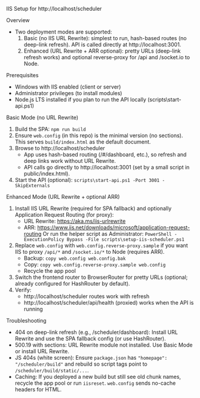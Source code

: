 IIS Setup for http://localhost/scheduler

Overview
- Two deployment modes are supported:
  1) Basic (no IIS URL Rewrite): simplest to run, hash-based routes (no deep-link refresh). API is called directly at http://localhost:3001.
  2) Enhanced (URL Rewrite + ARR optional): pretty URLs (deep-link refresh works) and optional reverse-proxy for /api and /socket.io to Node.

Prerequisites
- Windows with IIS enabled (client or server)
- Administrator privileges (to install modules)
- Node.js LTS installed if you plan to run the API locally (scripts\start-api.ps1)

Basic Mode (no URL Rewrite)
1) Build the SPA: `npm run build`
2) Ensure `web.config` (in this repo) is the minimal version (no <rewrite> sections). This serves `build/index.html` as the default document.
3) Browse to http://localhost/scheduler
   - App uses hash-based routing (/#/dashboard, etc.), so refresh and deep links work without URL Rewrite.
   - API calls go directly to http://localhost:3001 (set by a small script in public/index.html).
4) Start the API (optional): `scripts\start-api.ps1 -Port 3001 -SkipExternals`

Enhanced Mode (URL Rewrite + optional ARR)
1) Install IIS URL Rewrite (required for SPA fallback) and optionally Application Request Routing (for proxy):
   - URL Rewrite: https://aka.ms/iis-urlrewrite
   - ARR: https://www.iis.net/downloads/microsoft/application-request-routing
   Or run the helper script as Administrator: `PowerShell -ExecutionPolicy Bypass -File scripts\setup-iis-scheduler.ps1`
2) Replace `web.config` with `web.config.reverse-proxy.sample` if you want IIS to proxy `/api/*` and `/socket.io/*` to Node (requires ARR).
   - Backup: `copy web.config web.config.bak`
   - Copy:   `copy web.config.reverse-proxy.sample web.config`
   - Recycle the app pool
3) Switch the frontend router to BrowserRouter for pretty URLs (optional; already configured for HashRouter by default).
4) Verify:
   - http://localhost/scheduler routes work with refresh
   - http://localhost/scheduler/api/health (proxied) works when the API is running

Troubleshooting
- 404 on deep-link refresh (e.g., /scheduler/dashboard): Install URL Rewrite and use the SPA fallback config (or use HashRouter).
- 500.19 with <rewrite> sections: URL Rewrite module not installed. Use Basic Mode or install URL Rewrite.
- JS 404s (white screen): Ensure `package.json` has `"homepage": "/scheduler/build"` and rebuild so script tags point to `/scheduler/build/static/...`.
- Caching: If you deployed a new build but still see old chunk names, recycle the app pool or run `iisreset`. `web.config` sends no-cache headers for HTML.
